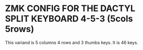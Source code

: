 
# ZMK CONFIG FOR THE DACTYL SPLIT KEYBOARD 4-5-3 (5cols 5rows)

This variand is 5 columns 4 rows and 3 thumbs keys.
It is 46 keys.

